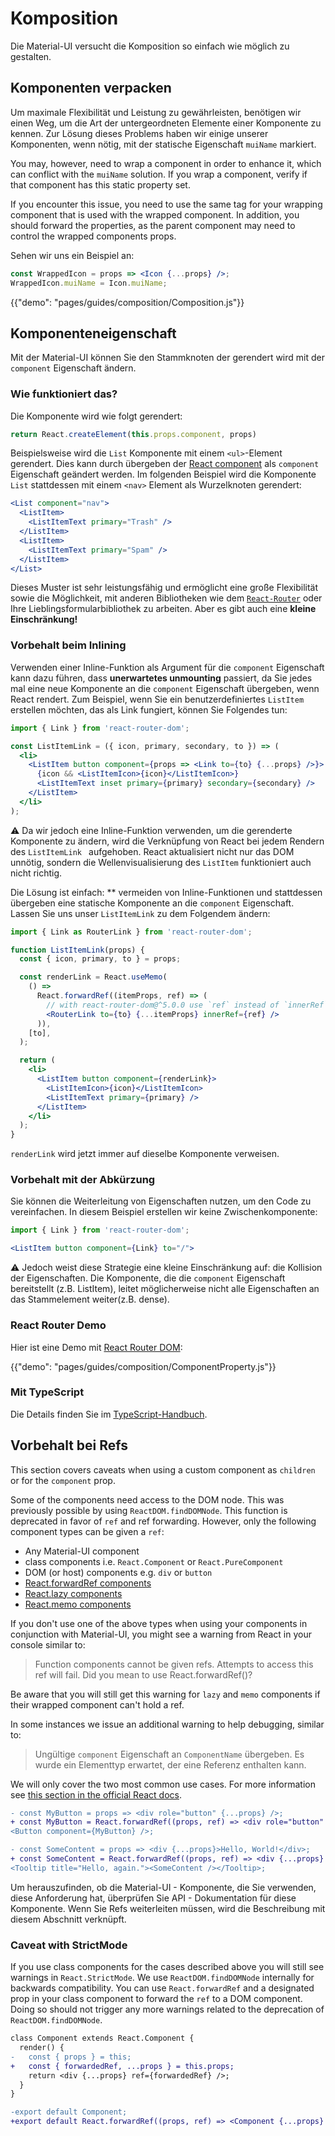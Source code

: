 # Komposition

<p class="description">Die Material-UI versucht die Komposition so einfach wie möglich zu gestalten.</p>

## Komponenten verpacken

Um maximale Flexibilität und Leistung zu gewährleisten, benötigen wir einen Weg, um die Art der untergeordneten Elemente einer Komponente zu kennen. Zur Lösung dieses Problems haben wir einige unserer Komponenten, wenn nötig, mit der statische Eigenschaft ` muiName ` markiert.

You may, however, need to wrap a component in order to enhance it, which can conflict with the `muiName` solution. If you wrap a component, verify if that component has this static property set.

If you encounter this issue, you need to use the same tag for your wrapping component that is used with the wrapped component. In addition, you should forward the properties, as the parent component may need to control the wrapped components props.

Sehen wir uns ein Beispiel an:

```jsx
const WrappedIcon = props => <Icon {...props} />;
WrappedIcon.muiName = Icon.muiName;
```

{{"demo": "pages/guides/composition/Composition.js"}}

## Komponenteneigenschaft

Mit der Material-UI können Sie den Stammknoten der gerendert wird mit der `component` Eigenschaft ändern.

### Wie funktioniert das?

Die Komponente wird wie folgt gerendert:

```js
return React.createElement(this.props.component, props)
```

Beispielsweise wird die `List` Komponente mit einem `<ul>`-Element gerendert. Dies kann durch übergeben der [React component](https://reactjs.org/web-app/components-and-props.html#function-and-class-components) als `component` Eigenschaft geändert werden. Im folgenden Beispiel wird die Komponente `List` stattdessen mit einem `<nav>` Element als Wurzelknoten gerendert:

```jsx
<List component="nav">
  <ListItem>
    <ListItemText primary="Trash" />
  </ListItem>
  <ListItem>
    <ListItemText primary="Spam" />
  </ListItem>
</List>
```

Dieses Muster ist sehr leistungsfähig und ermöglicht eine große Flexibilität sowie die Möglichkeit, mit anderen Bibliotheken wie dem [`React-Router`](#react-router-demo) oder Ihre Lieblingsformularbibliothek zu arbeiten. Aber es gibt auch eine **kleine Einschränkung!**

### Vorbehalt beim Inlining

Verwenden einer Inline-Funktion als Argument für die `component` Eigenschaft kann dazu führen, dass **unerwartetes unmounting** passiert, da Sie jedes mal eine neue Komponente an die `component` Eigenschaft übergeben, wenn React rendert. Zum Beispiel, wenn Sie ein benutzerdefiniertes `ListItem` erstellen möchten, das als Link fungiert, können Sie Folgendes tun:

```jsx
import { Link } from 'react-router-dom';

const ListItemLink = ({ icon, primary, secondary, to }) => (
  <li>
    <ListItem button component={props => <Link to={to} {...props} />}>
      {icon && <ListItemIcon>{icon}</ListItemIcon>}
      <ListItemText inset primary={primary} secondary={secondary} />
    </ListItem>
  </li>
);
```

⚠️ Da wir jedoch eine Inline-Funktion verwenden, um die gerenderte Komponente zu ändern, wird die Verknüpfung von React bei jedem Rendern des `ListItemLink ` aufgehoben. React aktualisiert nicht nur das DOM unnötig, sondern die Wellenvisualisierung des `ListItem` funktioniert auch nicht richtig.

Die Lösung ist einfach: ** vermeiden von Inline-Funktionen und stattdessen übergeben eine statische Komponente an die `component` Eigenschaft. Lassen Sie uns unser `ListItemLink` zu dem Folgendem ändern:</p> 

```jsx
import { Link as RouterLink } from 'react-router-dom';

function ListItemLink(props) {
  const { icon, primary, to } = props;

  const renderLink = React.useMemo(
    () =>
      React.forwardRef((itemProps, ref) => (
        // with react-router-dom@^5.0.0 use `ref` instead of `innerRef`
        <RouterLink to={to} {...itemProps} innerRef={ref} />
      )),
    [to],
  );

  return (
    <li>
      <ListItem button component={renderLink}>
        <ListItemIcon>{icon}</ListItemIcon>
        <ListItemText primary={primary} />
      </ListItem>
    </li>
  );
}
```

`renderLink` wird jetzt immer auf dieselbe Komponente verweisen.

### Vorbehalt mit der Abkürzung

Sie können die Weiterleitung von Eigenschaften nutzen, um den Code zu vereinfachen. In diesem Beispiel erstellen wir keine Zwischenkomponente:

```jsx
import { Link } from 'react-router-dom';

<ListItem button component={Link} to="/">
```

⚠️ Jedoch weist diese Strategie eine kleine Einschränkung auf: die Kollision der Eigenschaften. Die Komponente, die die `component` Eigenschaft bereitstellt (z.B. ListItem), leitet möglicherweise nicht alle Eigenschaften an das Stammelement weiter(z.B. dense).

### React Router Demo

Hier ist eine Demo mit [React Router DOM](https://github.com/ReactTraining/react-router):

{{"demo": "pages/guides/composition/ComponentProperty.js"}}

### Mit TypeScript

Die Details finden Sie im [TypeScript-Handbuch](/guides/typescript/#usage-of-component-property).

## Vorbehalt bei Refs

This section covers caveats when using a custom component as `children` or for the `component` prop.

Some of the components need access to the DOM node. This was previously possible by using `ReactDOM.findDOMNode`. This function is deprecated in favor of `ref` and ref forwarding. However, only the following component types can be given a `ref`:

- Any Material-UI component
- class components i.e. `React.Component` or `React.PureComponent`
- DOM (or host) components e.g. `div` or `button`
- [React.forwardRef components](https://reactjs.org/web-app/react-api.html#reactforwardref)
- [React.lazy components](https://reactjs.org/web-app/react-api.html#reactlazy)
- [React.memo components](https://reactjs.org/web-app/react-api.html#reactmemo)

If you don't use one of the above types when using your components in conjunction with Material-UI, you might see a warning from React in your console similar to:

> Function components cannot be given refs. Attempts to access this ref will fail. Did you mean to use React.forwardRef()?

Be aware that you will still get this warning for `lazy` and `memo` components if their wrapped component can't hold a ref.

In some instances we issue an additional warning to help debugging, similar to:

> Ungültige `component` Eigenschaft an `ComponentName` übergeben. Es wurde ein Elementtyp erwartet, der eine Referenz enthalten kann.

We will only cover the two most common use cases. For more information see [this section in the official React docs](https://reactjs.org/web-app/forwarding-refs.html).

```diff
- const MyButton = props => <div role="button" {...props} />;
+ const MyButton = React.forwardRef((props, ref) => <div role="button" {...props} ref={ref} />);
<Button component={MyButton} />;
```

```diff
- const SomeContent = props => <div {...props}>Hello, World!</div>;
+ const SomeContent = React.forwardRef((props, ref) => <div {...props} ref={ref}>Hello, World!</div>);
<Tooltip title="Hello, again."><SomeContent /></Tooltip>;
```

Um herauszufinden, ob die Material-UI - Komponente, die Sie verwenden, diese Anforderung hat, überprüfen Sie API - Dokumentation für diese Komponente. Wenn Sie Refs weiterleiten müssen, wird die Beschreibung mit diesem Abschnitt verknüpft.

### Caveat with StrictMode

If you use class components for the cases described above you will still see warnings in `React.StrictMode`. We use `ReactDOM.findDOMNode` internally for backwards compatibility. You can use `React.forwardRef` and a designated prop in your class component to forward the `ref` to a DOM component. Doing so should not trigger any more warnings related to the deprecation of `ReactDOM.findDOMNode`.

```diff
class Component extends React.Component {
  render() {
-   const { props } = this;
+   const { forwardedRef, ...props } = this.props;
    return <div {...props} ref={forwardedRef} />;
  }
}

-export default Component;
+export default React.forwardRef((props, ref) => <Component {...props} forwardedRef={ref} />);
```